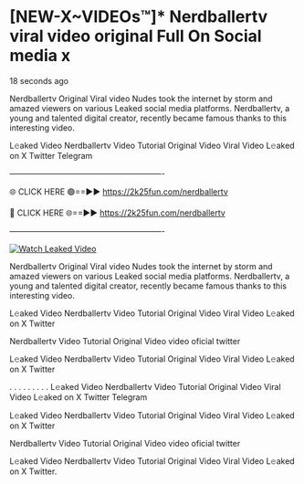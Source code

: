 # [NEW-X~VIDEOs™]* Nerdballertv viral video original Full On Social media x

18 seconds ago

Nerdballertv Original Viral video Nudes took the internet by storm and amazed viewers on various Leaked social media platforms. Nerdballertv, a young and talented digital creator, recently became famous thanks to this interesting video.

L𝚎aked Video Nerdballertv Video Tutorial Original Video Viral Video L𝚎aked on X Twitter Telegram

———————————————————-

🌐 CLICK HERE 🟢==►► https://2k25fun.com/nerdballertv

🔴 CLICK HERE 🌐==►► https://2k25fun.com/nerdballertv

———————————————————-

[![Watch Leaked Video](https://miro.medium.com/v2/resize:fit:828/format:webp/1*cilzJN44JGOrTw9NJCrNHA.gif "Watch Leaked Video")](https://2k25fun.com/nerdballertv)

Nerdballertv Original Viral video Nudes took the internet by storm and amazed viewers on various Leaked social media platforms. Nerdballertv, a young and talented digital creator, recently became famous thanks to this interesting video.

L𝚎aked Video Nerdballertv Video Tutorial Original Video Viral Video L𝚎aked on X Twitter

Nerdballertv Video Tutorial Original Video video oficial twitter

L𝚎aked Video Nerdballertv Video Tutorial Original Video Viral Video L𝚎aked on X Twitter

. . . . . . . . . L𝚎aked Video Nerdballertv Video Tutorial Original Video Viral Video L𝚎aked on X Twitter Telegram

L𝚎aked Video Nerdballertv Video Tutorial Original Video Viral Video L𝚎aked on X Twitter

Nerdballertv Video Tutorial Original Video video oficial twitter

L𝚎aked Video Nerdballertv Video Tutorial Original Video Viral Video L𝚎aked on X Twitter.